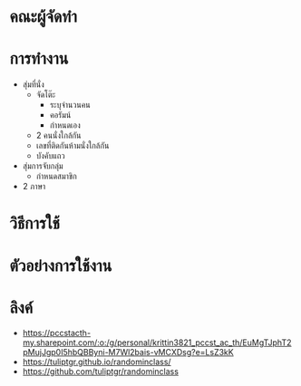 # คณะผู้จัดทำ
# การทำงาน
- สุ่มที่นั่ง
  - จัดโต๊ะ
    - ระบุจำนวนคน
    - คอรัมน์
    - กำหนดเอง
  - 2 คนนั่งใกล้กัน
  - เลขที่ติดกันห้ามนั่งใกล้กัน
  - บังคับแถว
- สุ่มการจับกลุ่ม
  - กำหนดสมาขิก
- 2 ภาษา
# วิธีการใช้
# ตัวอย่างการใช้งาน
# ลิงค์
- https://pccstacth-my.sharepoint.com/:o:/g/personal/krittin3821_pccst_ac_th/EuMgTJphT2pMujJgp0I5hbQBByni-M7Wl2bais-vMCXDsg?e=LsZ3kK
- https://tuliptgr.github.io/randominclass/
- https://github.com/tuliptgr/randominclass

